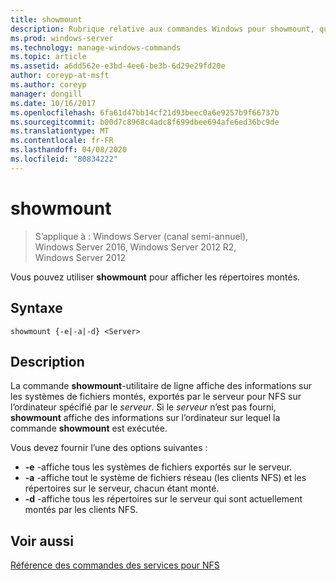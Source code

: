 ```yaml
---
title: showmount
description: Rubrique relative aux commandes Windows pour showmount, qui affiche les répertoires montés.
ms.prod: windows-server
ms.technology: manage-windows-commands
ms.topic: article
ms.assetid: a6dd562e-e3bd-4ee6-be3b-6d29e29fd20e
author: coreyp-at-msft
ms.author: coreyp
manager: dongill
ms.date: 10/16/2017
ms.openlocfilehash: 6fa61d47bb14cf21d93beec0a6e9257b9f66737b
ms.sourcegitcommit: b00d7c8968c4adc8f699dbee694afe6ed36bc9de
ms.translationtype: MT
ms.contentlocale: fr-FR
ms.lasthandoff: 04/08/2020
ms.locfileid: "80834222"
---
```

# <a name="showmount"></a>showmount

>S’applique à : Windows Server (canal semi-annuel), Windows Server 2016, Windows Server 2012 R2, Windows Server 2012

Vous pouvez utiliser **showmount** pour afficher les répertoires montés.  
  
## <a name="syntax"></a>Syntaxe  
```
showmount {-e|-a|-d} <Server>  
```

## <a name="description"></a>Description  
La commande **showmount**\-utilitaire de ligne affiche des informations sur les systèmes de fichiers montés, exportés par le serveur pour NFS sur l’ordinateur spécifié par le *serveur*. Si le *serveur* n’est pas fourni, **showmount** affiche des informations sur l’ordinateur sur lequel la commande **showmount** est exécutée.  
  
Vous devez fournir l’une des options suivantes :  
  
- **\-e** -affiche tous les systèmes de fichiers exportés sur le serveur.  
- **\-a** -affiche tout le système de fichiers réseau \(les clients NFS\) et les répertoires sur le serveur, chacun étant monté.  
- **\-d** -affiche tous les répertoires sur le serveur qui sont actuellement montés par les clients NFS.  
  
## <a name="see-also"></a>Voir aussi  
[Référence des commandes des services pour NFS](services-for-network-file-system-command-reference.md)  